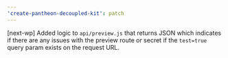 ```yaml
---
'create-pantheon-decoupled-kit': patch
---
```


[next-wp] Added logic to `api/preview.js` that returns JSON which indicates if
there are any issues with the preview route or secret if the `test=true` query
param exists on the request URL.
